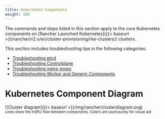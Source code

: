 ```yaml
---
title: Kubernetes Components
weight: 100
---
```


The commands and steps listed in this section apply to the core Kubernetes components on [Rancher Launched Kubernetes]({{< baseurl >}}/rancher/v2.x/en/cluster-provisioning/rke-clusters/) clusters.

This section includes troubleshooting tips in the following categories:

- [Troubleshooting etcd]({{<baseurl>}}/rancher/v2.x/en/troubleshooting/kubernetes-components/etcd)
- [Troubleshooting Controlplane]({{<baseurl>}}/rancher/v2.x/en/troubleshooting/kubernetes-components/controlplane)
- [Troubleshooting nginx-proxy]({{<baseurl>}}/rancher/v2.x/en/troubleshooting/kubernetes-components/nginx-proxy)
- [Troubleshooting Worker and Generic Components]({{<baseurl>}}/rancher/v2.x/en/troubleshooting/kubernetes-components/worker-and-generic)

# Kubernetes Component Diagram

![Cluster diagram]({{< baseurl >}}/img/rancher/clusterdiagram.svg)<br/>
<sup>Lines show the traffic flow between components. Colors are used purely for visual aid</sup>